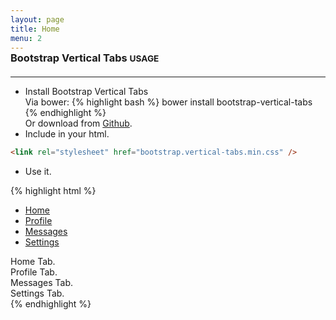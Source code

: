 ```yaml
---
layout: page
title: Home
menu: 2
---
```


<h3 style="margin-top:-15px;margin-bottom:20px;">Bootstrap Vertical Tabs <small>USAGE</small></h3>
<hr/>

* Install Bootstrap Vertical Tabs  
  Via bower: {% highlight bash %} bower install bootstrap-vertical-tabs {% endhighlight %}  
  Or download from [Github](https://github.com/dbtek/bootstrap-vertical-tabs).
* Include in your html.

```html
<link rel="stylesheet" href="bootstrap.vertical-tabs.min.css" />
```

* Use it.

{% highlight html %}
<div class="col-xs-3"> <!-- required for floating -->
    <!-- Nav tabs -->
    <ul class="nav nav-tabs tabs-left"><!-- 'tabs-right' for right tabs -->
      <li class="active"><a href="#home" data-toggle="tab">Home</a></li>
      <li><a href="#profile" data-toggle="tab">Profile</a></li>
      <li><a href="#messages" data-toggle="tab">Messages</a></li>
      <li><a href="#settings" data-toggle="tab">Settings</a></li>
    </ul>
</div>

<div class="col-xs-9">
    <!-- Tab panes -->
    <div class="tab-content">
      <div class="tab-pane active" id="home">Home Tab.</div>
      <div class="tab-pane" id="profile">Profile Tab.</div>
      <div class="tab-pane" id="messages">Messages Tab.</div>
      <div class="tab-pane" id="settings">Settings Tab.</div>
    </div>
</div>
{% endhighlight %}
